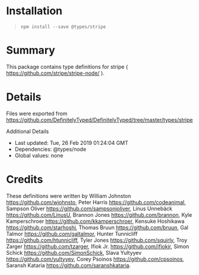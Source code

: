 # Installation
> `npm install --save @types/stripe`

# Summary
This package contains type definitions for stripe ( https://github.com/stripe/stripe-node/ ).

# Details
Files were exported from https://github.com/DefinitelyTyped/DefinitelyTyped/tree/master/types/stripe

Additional Details
 * Last updated: Tue, 26 Feb 2019 01:24:04 GMT
 * Dependencies: @types/node
 * Global values: none

# Credits
These definitions were written by William Johnston <https://github.com/wjohnsto>, Peter Harris <https://github.com/codeanimal>, Sampson Oliver <https://github.com/sampsonjoliver>, Linus Unnebäck <https://github.com/LinusU>, Brannon Jones <https://github.com/brannon>, Kyle Kamperschroer <https://github.com/kkamperschroer>, Kensuke Hoshikawa <https://github.com/starhoshi>, Thomas Bruun <https://github.com/bruun>, Gal Talmor <https://github.com/galtalmor>, Hunter Tunnicliff <https://github.com/htunnicliff>, Tyler Jones <https://github.com/squirly>, Troy Zarger <https://github.com/tzarger>, Ifiok Jr. <https://github.com/ifiokjr>, Simon Schick <https://github.com/SimonSchick>, Slava Yultyyev <https://github.com/yultyyev>, Corey Psoinos <https://github.com/cpsoinos>, Saransh Kataria <https://github.com/saranshkataria>.
